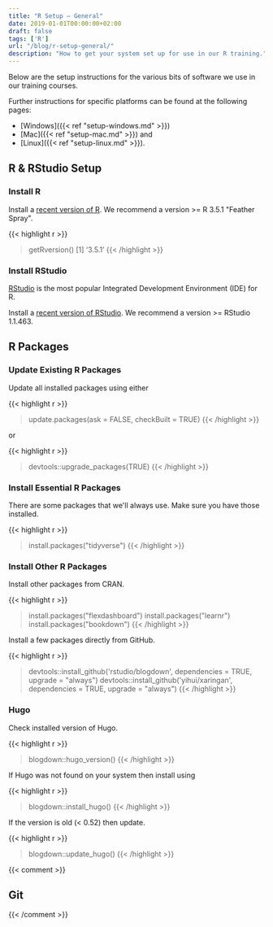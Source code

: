 ```yaml
---
title: "R Setup – General"
date: 2019-01-01T00:00:00+02:00
draft: false
tags: ['R']
url: "/blog/r-setup-general/"
description: "How to get your system set up for use in our R training."
---
```


Below are the setup instructions for the various bits of software we use in our training courses.

Further instructions for specific platforms can be found at the following pages:

- [Windows]({{< ref "setup-windows.md" >}})
- [Mac]({{< ref "setup-mac.md" >}}) and
- [Linux]({{< ref "setup-linux.md" >}}).

## R & RStudio Setup

### Install R

Install a [recent version of R](https://cloud.r-project.org/). We recommend a version >= R 3.5.1 "Feather Spray".

{{< highlight r >}}
> getRversion()
[1] ‘3.5.1’
{{< /highlight >}}

### Install RStudio

[RStudio](https://www.rstudio.com/) is the most popular Integrated Development Environment (IDE) for R.

Install a [recent version of RStudio](https://www.rstudio.com/products/rstudio/download/#download). We recommend a version >= RStudio 1.1.463.

## R Packages

### Update Existing R Packages

Update all installed packages using either

{{< highlight r >}}
> update.packages(ask = FALSE, checkBuilt = TRUE)
{{< /highlight >}}

or

{{< highlight r >}}
> devtools::upgrade_packages(TRUE)
{{< /highlight >}}

### Install Essential R Packages

There are some packages that we'll always use. Make sure you have those installed.

{{< highlight r >}}
> install.packages("tidyverse")
{{< /highlight >}}

### Install Other R Packages

Install other packages from CRAN.

{{< highlight r >}}
> install.packages("flexdashboard")
> install.packages("learnr")
> install.packages("bookdown")
{{< /highlight >}}

Install a few packages directly from GitHub.

{{< highlight r >}}
> devtools::install_github('rstudio/blogdown', dependencies = TRUE, upgrade = "always")
> devtools::install_github('yihui/xaringan', dependencies = TRUE, upgrade = "always")
{{< /highlight >}}

### Hugo

Check installed version of Hugo.

{{< highlight r >}}
> blogdown::hugo_version()
{{< /highlight >}}

If Hugo was not found on your system then install using

{{< highlight r >}}
> blogdown::install_hugo()
{{< /highlight >}}

If the version is old (< 0.52) then update.

{{< highlight r >}}
> blogdown::update_hugo()
{{< /highlight >}}

{{< comment >}}
## Git

<!-- https://arm.rbind.io/prework/github/ -->
{{< /comment >}}
